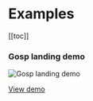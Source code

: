 # Examples

[[toc]]

### Gosp landing demo

![Gosp landing demo](/img/examples/gosp-landing-demo.jpg)

[View demo](https://rawgit.com/fdorantesm/gosp-landing-demo/master/index.html)

